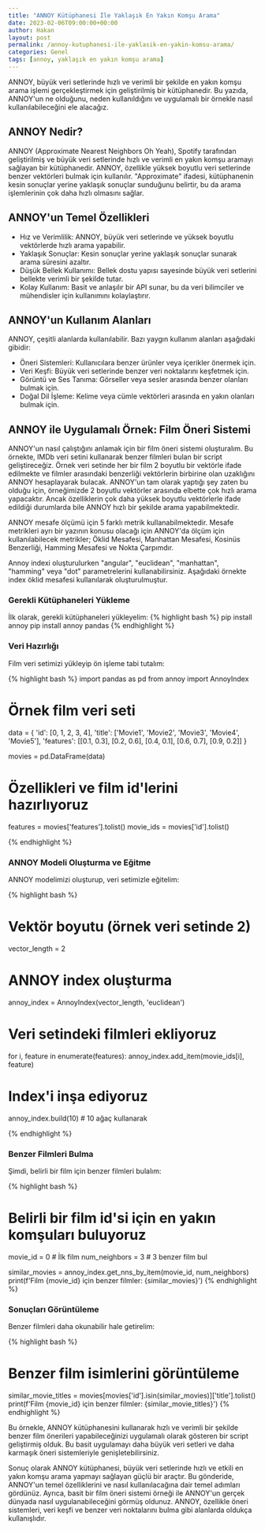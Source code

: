 ```yaml
---
title: "ANNOY Kütüphanesi İle Yaklaşık En Yakın Komşu Arama"
date: 2023-02-06T09:00:00+00:00
author: Hakan
layout: post
permalink: /annoy-kutuphanesi-ile-yaklasik-en-yakin-komsu-arama/
categories: Genel
tags: [annoy, yaklaşık en yakın komşu arama]
---
```

ANNOY, büyük veri setlerinde hızlı ve verimli bir şekilde en yakın komşu arama işlemi gerçekleştirmek için geliştirilmiş bir kütüphanedir. Bu yazıda, ANNOY'un ne olduğunu, neden kullanıldığını ve uygulamalı bir örnekle nasıl kullanılabileceğini ele alacağız.

## ANNOY Nedir?

ANNOY (Approximate Nearest Neighbors Oh Yeah), Spotify tarafından geliştirilmiş ve büyük veri setlerinde hızlı ve verimli en yakın komşu aramayı sağlayan bir kütüphanedir. ANNOY, özellikle yüksek boyutlu veri setlerinde benzer vektörleri bulmak için kullanılır. "Approximate" ifadesi, kütüphanenin kesin sonuçlar yerine yaklaşık sonuçlar sunduğunu belirtir, bu da arama işlemlerinin çok daha hızlı olmasını sağlar.

## ANNOY'un Temel Özellikleri
- Hız ve Verimlilik: ANNOY, büyük veri setlerinde ve yüksek boyutlu vektörlerde hızlı arama yapabilir.
- Yaklaşık Sonuçlar: Kesin sonuçlar yerine yaklaşık sonuçlar sunarak arama süresini azaltır.
- Düşük Bellek Kullanımı: Bellek dostu yapısı sayesinde büyük veri setlerini bellekte verimli bir şekilde tutar.
- Kolay Kullanım: Basit ve anlaşılır bir API sunar, bu da veri bilimciler ve mühendisler için kullanımını kolaylaştırır.

## ANNOY'un Kullanım Alanları
ANNOY, çeşitli alanlarda kullanılabilir. Bazı yaygın kullanım alanları aşağıdaki gibidir:

- Öneri Sistemleri: Kullanıcılara benzer ürünler veya içerikler önermek için.
- Veri Keşfi: Büyük veri setlerinde benzer veri noktalarını keşfetmek için.
- Görüntü ve Ses Tanıma: Görseller veya sesler arasında benzer olanları bulmak için.
- Doğal Dil İşleme: Kelime veya cümle vektörleri arasında en yakın olanları bulmak için.

## ANNOY ile Uygulamalı Örnek: Film Öneri Sistemi
ANNOY'un nasıl çalıştığını anlamak için bir film öneri sistemi oluşturalım. Bu örnekte, IMDb veri setini kullanarak benzer filmleri bulan bir script geliştireceğiz. Örnek veri setinde her bir film 2 boyutlu bir vektörle ifade edilmekte ve filmler arasındaki benzerliği vektörlerin birbirine olan uzaklığını ANNOY hesaplayarak bulacak. ANNOY'un tam olarak yaptığı şey zaten bu olduğu için, örneğimizde 2 boyutlu vektörler arasında elbette çok hızlı arama yapacaktır. Ancak özelliklerin çok daha yüksek boyutlu vektörlerle ifade edildiği durumlarda bile ANNOY hızlı bir şekilde arama yapabilmektedir.

ANNOY mesafe ölçümü için 5 farklı metrik kullanabilmektedir. Mesafe metrikleri ayrı bir yazının konusu olacağı için ANNOY'da ölçüm için kullanılabilecek metrikler; Öklid Mesafesi, Manhattan Mesafesi, Kosinüs Benzerliği, Hamming Mesafesi ve Nokta Çarpımdır.

Annoy indexi oluşturulurken "angular", "euclidean", "manhattan", "hamming" veya "dot" parametrelerini kullanabilirsiniz. Aşağıdaki örnekte index öklid mesafesi kullanılarak oluşturulmuştur.

### Gerekli Kütüphaneleri Yükleme
İlk olarak, gerekli kütüphaneleri yükleyelim:
{% highlight bash %}
pip install annoy
pip install annoy pandas
{% endhighlight %} 

### Veri Hazırlığı
Film veri setimizi yükleyip ön işleme tabi tutalım:

{% highlight bash %}
import pandas as pd
from annoy import AnnoyIndex

# Örnek film veri seti
data = {
    'id': [0, 1, 2, 3, 4],
    'title': ['Movie1', 'Movie2', 'Movie3', 'Movie4', 'Movie5'],
    'features': [[0.1, 0.3], [0.2, 0.6], [0.4, 0.1], [0.6, 0.7], [0.9, 0.2]]
}

movies = pd.DataFrame(data)

# Özellikleri ve film id'lerini hazırlıyoruz
features = movies['features'].tolist()
movie_ids = movies['id'].tolist()

{% endhighlight %} 

### ANNOY Modeli Oluşturma ve Eğitme
ANNOY modelimizi oluşturup, veri setimizle eğitelim:

{% highlight bash %}
# Vektör boyutu (örnek veri setinde 2)
vector_length = 2

# ANNOY index oluşturma
annoy_index = AnnoyIndex(vector_length, 'euclidean')

# Veri setindeki filmleri ekliyoruz
for i, feature in enumerate(features):
    annoy_index.add_item(movie_ids[i], feature)

# Index'i inşa ediyoruz
annoy_index.build(10)  # 10 ağaç kullanarak

{% endhighlight %} 

### Benzer Filmleri Bulma
Şimdi, belirli bir film için benzer filmleri bulalım:

{% highlight bash %}
# Belirli bir film id'si için en yakın komşuları buluyoruz
movie_id = 0  # İlk film
num_neighbors = 3  # 3 benzer film bul

similar_movies = annoy_index.get_nns_by_item(movie_id, num_neighbors)
print(f'Film {movie_id} için benzer filmler: {similar_movies}')
{% endhighlight %} 

### Sonuçları Görüntüleme
Benzer filmleri daha okunabilir hale getirelim:

{% highlight bash %}
# Benzer film isimlerini görüntüleme
similar_movie_titles = movies[movies['id'].isin(similar_movies)]['title'].tolist()
print(f'Film {movie_id} için benzer filmler: {similar_movie_titles}')
{% endhighlight %} 

Bu örnekle, ANNOY kütüphanesini kullanarak hızlı ve verimli bir şekilde benzer film önerileri yapabileceğinizi uygulamalı olarak gösteren bir script geliştirmiş olduk. Bu basit uygulamayı daha büyük veri setleri ve daha karmaşık öneri sistemleriyle genişletebilirsiniz.

Sonuç olarak ANNOY kütüphanesi, büyük veri setlerinde hızlı ve etkili en yakın komşu arama yapmayı sağlayan güçlü bir araçtır. Bu gönderide, ANNOY'un temel özelliklerini ve nasıl kullanılacağına dair temel adımları gördünüz. Ayrıca, basit bir film öneri sistemi örneği ile ANNOY'un gerçek dünyada nasıl uygulanabileceğini görmüş oldunuz. ANNOY, özellikle öneri sistemleri, veri keşfi ve benzer veri noktalarını bulma gibi alanlarda oldukça kullanışlıdır.